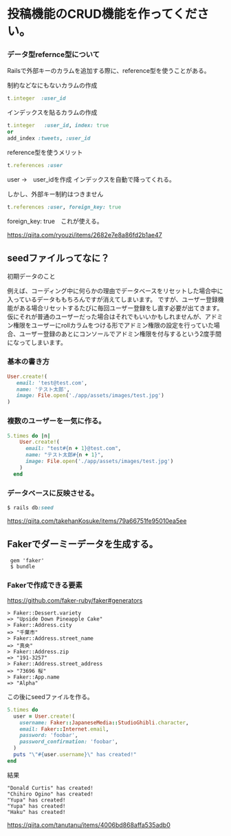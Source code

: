 # 投稿機能のCRUD機能を作ってください。

### データ型refernce型について

Railsで外部キーのカラムを追加する際に、reference型を使うことがある。

制約などなにもないカラムの作成
```ruby
t.integer  :user_id

```
インデックスを貼るカラムの作成
```ruby
t.integer   :user_id, index: true
or
add_index :tweets, :user_id
```
reference型を使うメリット
```ruby
t.references :user
```
user →　user_idを作成
インデックスを自動で降ってくれる。

しかし、外部キー制約はつきません

```ruby
t.references :user, foreign_key: true
```
foreign_key: true　これが使える。

https://qiita.com/ryouzi/items/2682e7e8a86fd2b1ae47

## seedファイルってなに？

初期データのこと

例えば、コーディング中に何らかの理由でデータベースをリセットした場合中に入っているデータももちろんですが消えてしまいます。
ですが、ユーザー登録機能がある場合リセットするたびに毎回ユーザー登録をし直す必要が出てきます。　　
仮にそれが普通のユーザーだった場合はそれでもいいかもしれませんが、アドミン権限をユーザーにrollカラムをつける形でアドミン権限の設定を行っていた場合、ユーザー登録のあとにコンソールでアドミン権限を付与するという2度手間になってしまいます。　

### 基本の書き方

```ruby
User.create!(
   email: 'test@test.com',
   name: 'テスト太郎',
   image: File.open('./app/assets/images/test.jpg')
)
```

### 複数のユーザーを一気に作る。

```ruby
5.times do |n|
    User.create!(
      email: "test#{n + 1}@test.com",
      name: "テスト太郎#{n + 1}",
      image: File.open('./app/assets/images/test.jpg')
    )
  end

```

### データベースに反映させる。

```ruby
$ rails db:seed

```

https://qiita.com/takehanKosuke/items/79a66751fe95010ea5ee


## Fakerでダーミーデータを生成する。

```
 gem 'faker'
 $ bundle
```
### Fakerで作成できる要素
https://github.com/faker-ruby/faker#generators

```
> Faker::Dessert.variety
=> "Upside Down Pineapple Cake"
> Faker::Address.city
=> "千葉市"
> Faker::Address.street_name
=> "真央"
> Faker::Address.zip
=> "191-3257"
> Faker::Address.street_address
=> "73696 桜"
> Faker::App.name
=> "Alpha"
```
この後にseedファイルを作る。

```ruby
5.times do
  user = User.create!(
    username: Faker::JapaneseMedia::StudioGhibli.character,
    email: Faker::Internet.email,
    password: 'foobar',
    password_confirmation: 'foobar',
  )
  puts "\"#{user.username}\" has created!"
end
```
結果
```
"Donald Curtis" has created!
"Chihiro Ogino" has created!
"Yupa" has created!
"Yupa" has created!
"Haku" has created!
```

https://qiita.com/tanutanu/items/4006bd868affa535adb0
